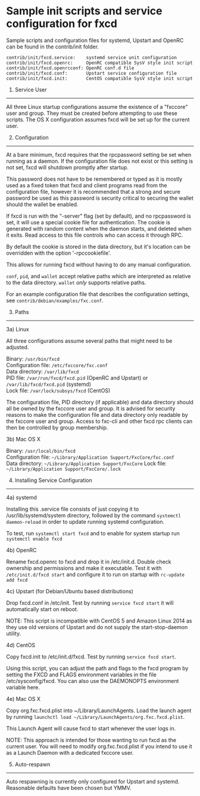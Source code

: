 Sample init scripts and service configuration for fxcd
==========================================================

Sample scripts and configuration files for systemd, Upstart and OpenRC
can be found in the contrib/init folder.

    contrib/init/fxcd.service:    systemd service unit configuration
    contrib/init/fxcd.openrc:     OpenRC compatible SysV style init script
    contrib/init/fxcd.openrcconf: OpenRC conf.d file
    contrib/init/fxcd.conf:       Upstart service configuration file
    contrib/init/fxcd.init:       CentOS compatible SysV style init script

1. Service User
---------------------------------

All three Linux startup configurations assume the existence of a "fxccore" user
and group.  They must be created before attempting to use these scripts.
The OS X configuration assumes fxcd will be set up for the current user.

2. Configuration
---------------------------------

At a bare minimum, fxcd requires that the rpcpassword setting be set
when running as a daemon.  If the configuration file does not exist or this
setting is not set, fxcd will shutdown promptly after startup.

This password does not have to be remembered or typed as it is mostly used
as a fixed token that fxcd and client programs read from the configuration
file, however it is recommended that a strong and secure password be used
as this password is security critical to securing the wallet should the
wallet be enabled.

If fxcd is run with the "-server" flag (set by default), and no rpcpassword is set,
it will use a special cookie file for authentication. The cookie is generated with random
content when the daemon starts, and deleted when it exits. Read access to this file
controls who can access it through RPC.

By default the cookie is stored in the data directory, but it's location can be overridden
with the option '-rpccookiefile'.

This allows for running fxcd without having to do any manual configuration.

`conf`, `pid`, and `wallet` accept relative paths which are interpreted as
relative to the data directory. `wallet` *only* supports relative paths.

For an example configuration file that describes the configuration settings,
see `contrib/debian/examples/fxc.conf`.

3. Paths
---------------------------------

3a) Linux

All three configurations assume several paths that might need to be adjusted.

Binary:              `/usr/bin/fxcd`  
Configuration file:  `/etc/fxccore/fxc.conf`  
Data directory:      `/var/lib/fxcd`  
PID file:            `/var/run/fxcd/fxcd.pid` (OpenRC and Upstart) or `/var/lib/fxcd/fxcd.pid` (systemd)  
Lock file:           `/var/lock/subsys/fxcd` (CentOS)  

The configuration file, PID directory (if applicable) and data directory
should all be owned by the fxccore user and group.  It is advised for security
reasons to make the configuration file and data directory only readable by the
fxccore user and group.  Access to fxc-cli and other fxcd rpc clients
can then be controlled by group membership.

3b) Mac OS X

Binary:              `/usr/local/bin/fxcd`  
Configuration file:  `~/Library/Application Support/FxcCore/fxc.conf`  
Data directory:      `~/Library/Application Support/FxcCore`
Lock file:           `~/Library/Application Support/FxcCore/.lock`

4. Installing Service Configuration
-----------------------------------

4a) systemd

Installing this .service file consists of just copying it to
/usr/lib/systemd/system directory, followed by the command
`systemctl daemon-reload` in order to update running systemd configuration.

To test, run `systemctl start fxcd` and to enable for system startup run
`systemctl enable fxcd`

4b) OpenRC

Rename fxcd.openrc to fxcd and drop it in /etc/init.d.  Double
check ownership and permissions and make it executable.  Test it with
`/etc/init.d/fxcd start` and configure it to run on startup with
`rc-update add fxcd`

4c) Upstart (for Debian/Ubuntu based distributions)

Drop fxcd.conf in /etc/init.  Test by running `service fxcd start`
it will automatically start on reboot.

NOTE: This script is incompatible with CentOS 5 and Amazon Linux 2014 as they
use old versions of Upstart and do not supply the start-stop-daemon utility.

4d) CentOS

Copy fxcd.init to /etc/init.d/fxcd. Test by running `service fxcd start`.

Using this script, you can adjust the path and flags to the fxcd program by
setting the FXCD and FLAGS environment variables in the file
/etc/sysconfig/fxcd. You can also use the DAEMONOPTS environment variable here.

4e) Mac OS X

Copy org.fxc.fxcd.plist into ~/Library/LaunchAgents. Load the launch agent by
running `launchctl load ~/Library/LaunchAgents/org.fxc.fxcd.plist`.

This Launch Agent will cause fxcd to start whenever the user logs in.

NOTE: This approach is intended for those wanting to run fxcd as the current user.
You will need to modify org.fxc.fxcd.plist if you intend to use it as a
Launch Daemon with a dedicated fxccore user.

5. Auto-respawn
-----------------------------------

Auto respawning is currently only configured for Upstart and systemd.
Reasonable defaults have been chosen but YMMV.
